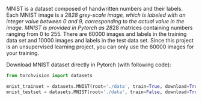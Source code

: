 MNIST is a dataset composed of handwritten numbers and their labels. Each MNIST image is a 28*28 grey-scale image, which is labeled with an integer value between 0 and 9, corresponding to the actual value in the image. MNIST is provided in Pytorch as 28*28 matrices containing numbers ranging from 0 to 255. There are 60000 images and labels in the training data set and 10000 images and labels in the test data set. Since this project is an unsupervised learning project, you can only use the 60000 images for your training.

Download MNIST dataset directly in Pytorch (with following code):

```python
from torchvision import datasets

mnist_trainset = datasets.MNIST(root='./data', train=True, download=True, transform=None)
mnist_testset = datasets.MNIST(root='./data', train=False, download=True, transform=None)
```

